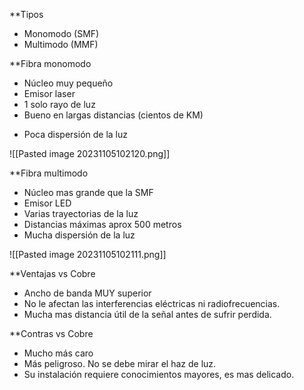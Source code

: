 
**Tipos
+ Monomodo (SMF)
+ Multimodo (MMF)

**Fibra monomodo
+ Núcleo muy pequeño
+ Emisor laser
+ 1 solo rayo de luz
+ Bueno en largas distancias (cientos de KM)
* Poca dispersión de la luz

![[Pasted image 20231105102120.png]]



**Fibra multimodo
* Núcleo mas grande que la SMF
* Emisor LED
* Varias trayectorias de la luz
* Distancias máximas aprox 500 metros
* Mucha dispersión de la luz

![[Pasted image 20231105102111.png]]



**Ventajas vs Cobre
+ Ancho de banda MUY superior
+ No le afectan las interferencias eléctricas ni radiofrecuencias.
+ Mucha mas distancia útil de la señal antes de sufrir perdida.

**Contras vs Cobre
+ Mucho más caro
+ Más peligroso. No se debe mirar el haz de luz.
+ Su instalación requiere conocimientos mayores, es mas delicado.